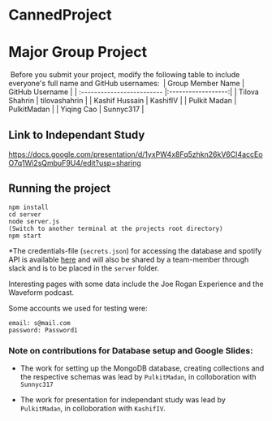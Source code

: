 # CannedProject

# Major Group Project
​
Before you submit your project, modify the following table to include everyone's full name and GitHub usernames:
​
| Group Member Name          | GitHub Username    |
| :------------------------- |:------------------:|
| Tilova Shahrin             | tilovashahrin      |
| Kashif Hussain             | KashifIV           |
| Pulkit Madan               | PulkitMadan        |
| Yiqing Cao                 | Sunnyc317 |



## Link to Independant Study
https://docs.google.com/presentation/d/1yxPW4x8Fq5zhkn26kV6CI4accEoO7q1Wi2sQmbuF9U4/edit?usp=sharing

## Running the project 
```
npm install 
cd server
node server.js
(Switch to another terminal at the projects root directory)
npm start
```
*The credentials-file (`secrets.json`) for accessing the database and spotify API is available [here](https://drive.google.com/file/d/1r8pcRH89_lyzbj2zYeRoIODiuYEGlHEu/view?usp=sharing) and will also be shared by a team-member through slack and is to be placed in the `server` folder. 

Interesting pages with some data include the Joe Rogan Experience and the Waveform podcast. 

Some accounts we used for testing were: 
```
email: s@mail.com
password: Password1
```

### Note on contributions for Database setup and Google Slides: 
- The work for setting up the MongoDB database, creating collections and the respective schemas was lead by `PulkitMadan`, in colloboration with `Sunnyc317`

- The work for presentation for independant study was lead by `PulkitMadan`, in colloboration with `KashifIV`. 
